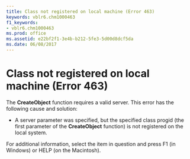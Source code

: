 ```yaml
---
title: Class not registered on local machine (Error 463)
keywords: vblr6.chm1000463
f1_keywords:
- vblr6.chm1000463
ms.prod: office
ms.assetid: e22bf2f1-3e4b-b212-5fe3-5d00d8dcf5da
ms.date: 06/08/2017
---
```



# Class not registered on local machine (Error 463)

The  **CreateObject** function requires a valid server. This error has the following cause and solution:



- A server parameter was specified, but the specified class progid (the first parameter of the  **CreateObject** function) is not registered on the local system.
    

For additional information, select the item in question and press F1 (in Windows) or HELP (on the Macintosh).

